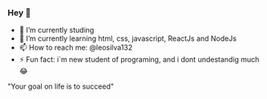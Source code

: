 ### Hey 👋

- 🔭 I’m currently studing
- 🌱 I’m currently learning html, css, javascript, ReactJs and NodeJs
- 📫 How to reach me: @leosilva132
- ⚡ Fun fact: i`m new student of programing, and i dont undestandig much 😂

"Your goal on life is to succeed"


